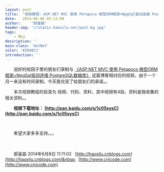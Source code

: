 ```yaml
---
layout: post
title:  "视频教程--ASP.NET MVC 使用 Petapoco 微型ORM框架+NpgSql驱动连接 PostgreSQL数据库"
date:   2014-06-08 03:13:00
author:     "郝喜路"
header-img: "//static.haoxilu.net/post-bg.jpg"
tags:
    - 默认
description: ''
main-class: 'dotNet'
color: '#2DA0C3'
introduction: ''
---
```

　　说好的给园子里的朋友们录制与 [《ASP.NET MVC 使用 Petapoco 微型ORM框架+NpgSql驱动连接 PostgreSQL数据库》](http://www.cnblogs.com/haoxilu/p/3730374.html)&nbsp;这篇博客相对应的视频，由于一个月一来没有时间录制，今天我兑现了给朋友们的承诺。。

　　本次视频教程的目录为 视频、代码、资料，其中视频有4段，资料是我收集的相关资料。。

　　**视频下载地址： [http://pan.baidu.com/s/1c05sysC](http://pan.baidu.com/s/1c05sysC)**

&nbsp;

　　希望大家多多支持。。。

　　

　　郝喜路 2014年6月8日 11:11:02&nbsp;&nbsp; [http://haoxilu.cnblogs.com](http://haoxilu.cnblogs.com)&nbsp;&nbsp; [http://www.cnicode.com](http://www.cnicode.com)

